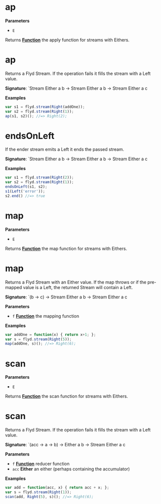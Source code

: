 # ap

**Parameters**

-   `E`

Returns **[Function](https://developer.mozilla.org/en-US/docs/Web/JavaScript/Reference/Statements/function)** the apply function for streams with Eithers.

# ap

Returns a Flyd Stream.
If the operation fails it fills the stream with a Left value.

**Signature**: \`Stream Either a b -> Stream Either a b -> Stream Either a c

**Examples**

```javascript
var s1 = flyd.stream(Right(addOne));
var s2 = flyd.stream(Right(1));
ap(s1, s2)(); //=> Right(2);
```

# endsOnLeft

If the ender stream emits a Left it ends the passed stream.

**Signature**: \`Stream Either a b -> Stream Either a b -> Stream Either a c

**Examples**

```javascript
var s1 = flyd.stream(Right(2));
var s2 = flyd.stream(Right(1));
endsOnLeft(s1, s2);
s1(Left('error'));
s2.end() //=> true
```

# map

**Parameters**

-   `E`

Returns **[Function](https://developer.mozilla.org/en-US/docs/Web/JavaScript/Reference/Statements/function)** the map function for streams with Eithers.

# map

Returns a Flyd Stream with an Either value.
If the map throws or if the pre-mapped value is a Left,
the returned Stream will contain a Left.

**Signature**: \`(b -> c) -> Stream Either a b -> Stream Either a c

**Parameters**

-   `f` **[Function](https://developer.mozilla.org/en-US/docs/Web/JavaScript/Reference/Statements/function)** the mapping function

**Examples**

```javascript
var addOne = function(x) { return x+1; };
var s = flyd.stream(Right(5));
map(addOne, s)(); //=> Right(6);
```

# scan

**Parameters**

-   `E`

Returns **[Function](https://developer.mozilla.org/en-US/docs/Web/JavaScript/Reference/Statements/function)** the scan function for streams with Eithers.

# scan

Returns a Flyd Stream.
If the operation fails it fills the stream with a Left value.

**Signature**: \`(acc -> a -> b) -> Either a b -> Stream Either a c

**Parameters**

-   `f` **[Function](https://developer.mozilla.org/en-US/docs/Web/JavaScript/Reference/Statements/function)** reducer function
-   `acc` **Either** an either (perhaps containing the accumulator)

**Examples**

```javascript
var add = function(acc, x) { return acc + x; };
var s = flyd.stream(Right(1));
scan(add, Right(5), s)(); //=> Right(6);
```
